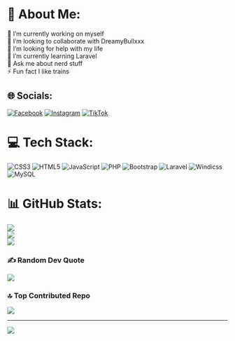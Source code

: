 # 💫 About Me:
🔭 I’m currently working on myself<br>👯 I’m looking to collaborate with DreamyBullxxx<br>🤝 I’m looking for help with my life<br>🌱 I’m currently learning Laravel<br>💬 Ask me about nerd stuff<br>⚡ Fun fact I like trains


## 🌐 Socials:
[![Facebook](https://img.shields.io/badge/Facebook-%231877F2.svg?logo=Facebook&logoColor=white)](https://facebook.com/lourenz.af) [![Instagram](https://img.shields.io/badge/Instagram-%23E4405F.svg?logo=Instagram&logoColor=white)](https://instagram.com/lrnz_af) [![TikTok](https://img.shields.io/badge/TikTok-%23000000.svg?logo=TikTok&logoColor=white)](https://tiktok.com/@lourenz.af) 

# 💻 Tech Stack:
![CSS3](https://img.shields.io/badge/css3-%231572B6.svg?style=for-the-badge&logo=css3&logoColor=white) ![HTML5](https://img.shields.io/badge/html5-%23E34F26.svg?style=for-the-badge&logo=html5&logoColor=white) ![JavaScript](https://img.shields.io/badge/javascript-%23323330.svg?style=for-the-badge&logo=javascript&logoColor=%23F7DF1E) ![PHP](https://img.shields.io/badge/php-%23777BB4.svg?style=for-the-badge&logo=php&logoColor=white) ![Bootstrap](https://img.shields.io/badge/bootstrap-%238511FA.svg?style=for-the-badge&logo=bootstrap&logoColor=white) ![Laravel](https://img.shields.io/badge/laravel-%23FF2D20.svg?style=for-the-badge&logo=laravel&logoColor=white) ![Windicss](https://img.shields.io/badge/windicss-48B0F1.svg?style=for-the-badge&logo=windi-css&logoColor=white) ![MySQL](https://img.shields.io/badge/mysql-4479A1.svg?style=for-the-badge&logo=mysql&logoColor=white)
# 📊 GitHub Stats:
![](https://github-readme-stats.vercel.app/api?username=LourenzFrancisco&theme=tokyonight&hide_border=false&include_all_commits=true&count_private=true)<br/>
![](https://nirzak-streak-stats.vercel.app/?user=LourenzFrancisco&theme=tokyonight&hide_border=false)<br/>
![](https://github-readme-stats.vercel.app/api/top-langs/?username=LourenzFrancisco&theme=tokyonight&hide_border=false&include_all_commits=true&count_private=true&layout=compact)

### ✍️ Random Dev Quote
![](https://quotes-github-readme.vercel.app/api?type=horizontal&theme=tokyonight)

### 🔝 Top Contributed Repo
![](https://github-contributor-stats.vercel.app/api?username=LourenzFrancisco&limit=5&theme=tokyonight&combine_all_yearly_contributions=true)

---
[![](https://visitcount.itsvg.in/api?id=LourenzFrancisco&icon=0&color=0)](https://visitcount.itsvg.in)

<!-- Proudly created with GPRM ( https://gprm.itsvg.in ) -->
